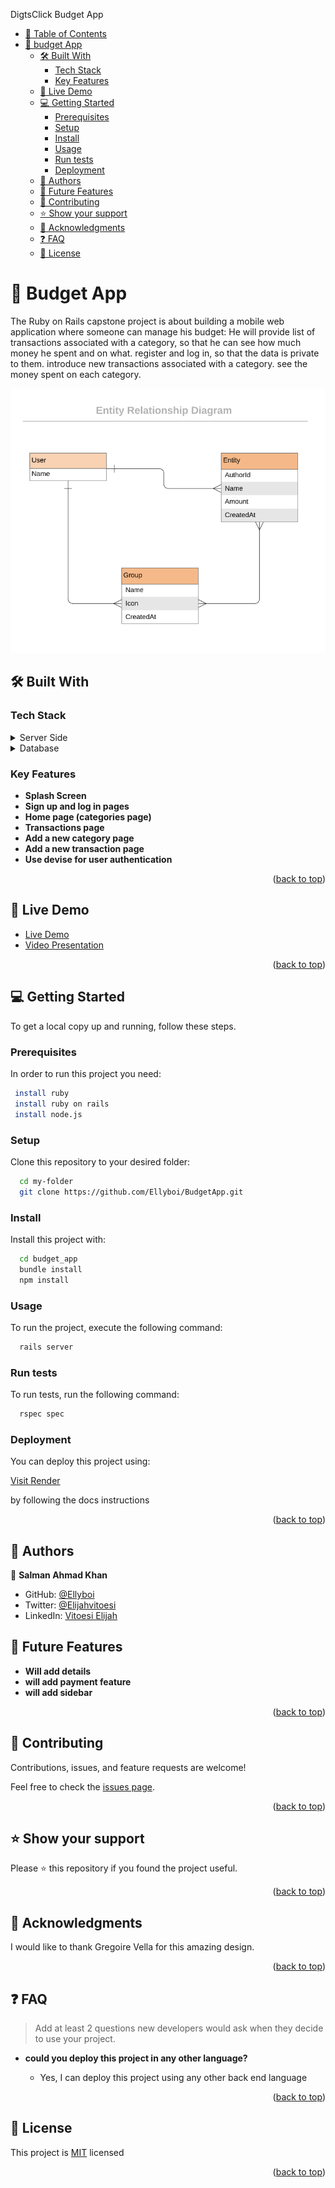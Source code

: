<a name="readme-top"></a>

<!-- TABLE OF CONTENTS -->

 DigtsClick Budget App

- [📗 Table of Contents](#-table-of-contents)
- [📖 budget App ](#-budget-app-)
  - [🛠 Built With ](#-built-with-)
    - [Tech Stack ](#tech-stack-)
    - [Key Features ](#key-features-)
  - [🚀 Live Demo ](#-live-demo-)
  - [💻 Getting Started ](#-getting-started-)
    - [Prerequisites](#prerequisites)
    - [Setup](#setup)
    - [Install](#install)
    - [Usage](#usage)
    - [Run tests](#run-tests)
    - [Deployment](#deployment)
  - [👥 Authors ](#-authors-)
  - [🔭 Future Features ](#-future-features-)
  - [🤝 Contributing ](#-contributing-)
  - [⭐️ Show your support ](#️-show-your-support-)
  - [🙏 Acknowledgments ](#-acknowledgments-)
  - [❓ FAQ ](#-faq-)
  - [📝 License ](#-license-)

<!-- PROJECT DESCRIPTION -->

# 📖 Budget App <a name="about-project"></a>


The Ruby on Rails capstone project is about building a mobile web application where someone can manage his budget: He will provide list of transactions associated with a category, so that he can see how much money he spent and on what.
register and log in, so that the data is private to them.
introduce new transactions associated with a category.
see the money spent on each category.

<div align="center">

  <img src="./app/assets/images/diagram.png" alt="logo" />
  <br/>

</div>



## 🛠 Built With <a name="built-with"></a>

### Tech Stack <a name="tech-stack"></a>

<details>
  <summary>Server Side</summary>
  <ul>
    <li><a href="https://www.rubyonrails.org/en/">Ruby on Rails</a></li>
    <li><a href="https://www.ruby-lang.org/en/">Ruby</a></li>
    <li><a href="https://www.w3.org/Style/CSS/Overview.en.html">CSS</a></li>
  </ul>
</details>

<details>
<summary>Database</summary>
  <ul>
    <li><a href="https://www.postgresql.org/">PostgreSQL</a></li>
  </ul>
</details>

<!-- Features -->

### Key Features <a name="key-features"></a>


- **Splash Screen**
- **Sign up and log in pages**
- **Home page (categories page)**
- **Transactions page**
- **Add a new category page**
- **Add a new transaction page**
- **Use devise for user authentication**

<p align="right">(<a href="#readme-top">back to top</a>)</p>

## 🚀 Live Demo <a name="live-demo"></a>
- <a href="https://budget-app-g33j.onrender.com/">Live Demo</a>
- [Video Presentation](https://www.loom.com/share/930e60a53bb9417daf0b622c47d1d078?sid=4a91d503-5f1c-4751-adbe-92a2dd040542)

<p align="right">(<a href="#readme-top">back to top</a>)</p>

<!-- GETTING STARTED -->

## 💻 Getting Started <a name="getting-started"></a>

To get a local copy up and running, follow these steps.

### Prerequisites

In order to run this project you need:

```sh
 install ruby
 install ruby on rails
 install node.js
```


### Setup

Clone this repository to your desired folder:


```sh
  cd my-folder
  git clone https://github.com/Ellyboi/BudgetApp.git
```


### Install

Install this project with:


```sh
  cd budget_app
  bundle install
  npm install
```


### Usage

To run the project, execute the following command:


```sh
  rails server
```


### Run tests

To run tests, run the following command:

```sh
  rspec spec
```


### Deployment

You can deploy this project using:


 <a href="https://render.com/">Visit Render</a>
  
  by following the docs instructions



<p align="right">(<a href="#readme-top">back to top</a>)</p>


## 👥 Authors <a name="authors"></a>

👤 **Salman Ahmad Khan**

- GitHub: [@Ellyboi](https://github.com/Ellyboi)
- Twitter: [@Elijahvitoesi](https://twitter.com/Elijahvitoesi)
- LinkedIn: [Vitoesi Elijah](https://www.linkedin.com/in/elijah-vitoesi/)

## 🔭 Future Features <a name="future-features"></a>

- **Will add details**
- **will add payment feature**
- **will add sidebar**

<p align="right">(<a href="#readme-top">back to top</a>)</p>


## 🤝 Contributing <a name="contributing"></a>

Contributions, issues, and feature requests are welcome!

Feel free to check the [issues page](https://github.com/Ellyboi/BudgetApp/issues).

<p align="right">(<a href="#readme-top">back to top</a>)</p>


## ⭐️ Show your support <a name="support"></a>

Please ⭐️ this repository if you found the project useful.

<p align="right">(<a href="#readme-top">back to top</a>)</p>


## 🙏 Acknowledgments <a name="acknowledgements"></a>

I would like to thank Gregoire Vella for this amazing design.

<p align="right">(<a href="#readme-top">back to top</a>)</p>


## ❓ FAQ <a name="faq"></a>

> Add at least 2 questions new developers would ask when they decide to use your project.

- **could you deploy this project in any other language?**

  - Yes, I can deploy this project using any other back end language


<p align="right">(<a href="#readme-top">back to top</a>)</p>


## 📝 License <a name="license"></a>

This project is [MIT](./LICENSE) licensed


<p align="right">(<a href="#readme-top">back to top</a>)</p>
